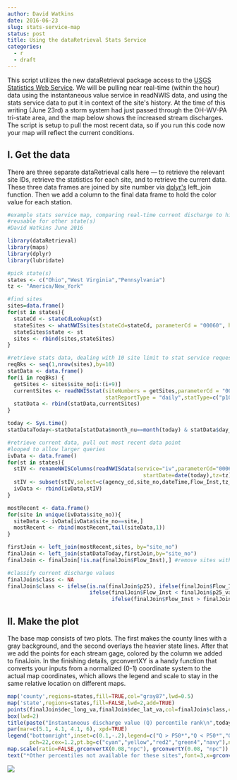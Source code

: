 ```yaml
---
author: David Watkins
date: 2016-06-23
slug: stats-service-map
status: post
title: Using the dataRetrieval Stats Service
categories:
  - r
  - draft
---
```

This script utilizes the new dataRetrieval package access to the [USGS Statistics Web Service](http://waterservices.usgs.gov/rest/Statistics-Service.html). We will be pulling near real-time (within the hour) data using the instantaneous value service in readNWIS data, and using the stats service data to put it in context of the site's history. At the time of this writing (June 23rd) a storm system had just passed through the OH-WV-PA tri-state area, and the map below shows the increased stream discharges. The script is setup to pull the most recent data, so if you run this code now your map will reflect the current conditions.

I. Get the data
---------------

There are three separate dataRetrieval calls here — to retrieve the relevant site IDs, retrieve the statistics for each site, and to retrieve the current data. These three data frames are joined by site number via [dplyr's](https://cran.rstudio.com/web/packages/dplyr/vignettes/introduction.html) left\_join function. Then we add a column to the final data frame to hold the color value for each station.

``` r
#example stats service map, comparing real-time current discharge to history for each site
#reusable for other state(s)
#David Watkins June 2016

library(dataRetrieval)
library(maps)
library(dplyr)
library(lubridate)

#pick state(s)
states <- c("Ohio","West Virginia","Pennsylvania")
tz <- "America/New_York"

#find sites
sites=data.frame()
for(st in states){
  stateCd <- stateCdLookup(st)
  stateSites <- whatNWISsites(stateCd=stateCd, parameterCd = "00060", hasDataTypeCd = "iv",siteType="st")
  stateSites$state <- st
  sites <- rbind(sites,stateSites)
}

#retrieve stats data, dealing with 10 site limit to stat service requests
reqBks <- seq(1,nrow(sites),by=10)
statData <- data.frame()
for(i in reqBks) {
  getSites <- sites$site_no[i:(i+9)]
  currentSites <- readNWISstat(siteNumbers = getSites,parameterCd = "00060", 
                               statReportType = "daily",statType=c("p10","p25","p50","p75","p90","mean"))
  statData <- rbind(statData,currentSites)
}

today <- Sys.time()
statDataToday<-statData[statData$month_nu==month(today) & statData$day_nu==day(today),]

#retrieve current data, pull out most recent data point
#looped to allow larger queries
ivData <- data.frame()
for(st in states){
  stIV <- renameNWISColumns(readNWISdata(service="iv",parameterCd="00060",sites=sites$site_no[sites$state==st],
                                           startDate=date(today),tz=tz))
  stIV <- subset(stIV,select=c(agency_cd,site_no,dateTime,Flow_Inst,tz_cd))
  ivData <- rbind(ivData,stIV)
}

mostRecent <- data.frame()
for(site in unique(ivData$site_no)){
  siteData <- ivData[ivData$site_no==site,]
  mostRecent <- rbind(mostRecent,tail(siteData,1))
}

firstJoin <- left_join(mostRecent,sites, by="site_no")
finalJoin <- left_join(statDataToday,firstJoin,by="site_no")
finalJoin <- finalJoin[!is.na(finalJoin$Flow_Inst),] #remove sites without current data

#classify current discharge values
finalJoin$class <- NA
finalJoin$class <- ifelse(is.na(finalJoin$p25), ifelse(finalJoin$Flow_Inst > finalJoin$p50_va, "cyan","yellow"),
                          ifelse(finalJoin$Flow_Inst < finalJoin$p25_va, "red2",
                                 ifelse(finalJoin$Flow_Inst > finalJoin$p75_va, "navy","green4")))
```

II. Make the plot
-----------------

The base map consists of two plots. The first makes the county lines with a gray background, and the second overlays the heavier state lines. After that we add the points for each stream gage, colored by the column we added to finalJoin. In the finishing details, grconvertXY is a handy function that converts your inputs from a normalized (0-1) coordinate system to the actual map coordinates, which allows the legend and scale to stay in the same relative location on different maps.

``` r
map('county',regions=states,fill=TRUE,col="gray87",lwd=0.5)
map('state',regions=states,fill=FALSE,lwd=2,add=TRUE)
points(finalJoin$dec_long_va,finalJoin$dec_lat_va,col=finalJoin$class,cex=1.2,pch=19)
box(lwd=2)
title(paste("Instantaneous discharge value (Q) percentile rank\n",today),line=1)
par(mar=c(5.1, 4.1, 4.1, 6), xpd=TRUE)
legend("bottomright",inset=c(0.1,-.2),legend=c("Q > P50*","Q < P50*","Q < P25","P25 < Q < P75","Q > P75"),
       pch=22,cex=1.2,pt.bg=c("cyan","yellow","red2","green4","navy"),ncol=2,title="Legend")
map.scale(ratio=FALSE,grconvertX(0.08,"npc"), grconvertY(0.08, "npc"))
text("*Other percentiles not available for these sites",font=3,x=grconvertX(0.7,"npc"),y=grconvertY(-0.055, "npc"))
```

<img src='/static/stats-service-map/stats-service-map.png'/>
